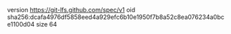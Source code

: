 version https://git-lfs.github.com/spec/v1
oid sha256:dcafa4976df5858eed4a929efc6b10e1950f7b8a52c8ea076234a0bce1100d04
size 64
